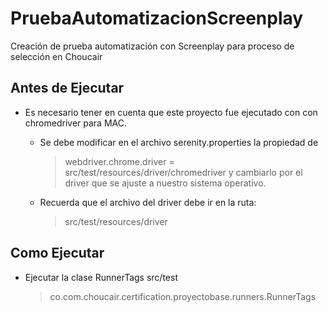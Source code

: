 # PruebaAutomatizacionScreenplay

Creación de prueba automatización con Screenplay para proceso de
selección en Choucair

## Antes de Ejecutar
- Es necesario tener en cuenta que este proyecto fue ejecutado con con
  chromedriver para MAC.

  - Se debe modificar en el archivo serenity.properties la propiedad de


    > webdriver.chrome.driver = src/test/resources/driver/chromedriver y
    > cambiarlo por el driver que se ajuste a nuestro sistema operativo.

  - Recuerda que el archivo del driver debe ir en la ruta:

    > src/test/resources/driver

## Como Ejecutar

- Ejecutar la clase RunnerTags src/test

  > co.com.choucair.certification.proyectobase.runners.RunnerTags


